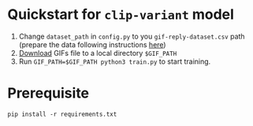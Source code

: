 # Quickstart for `clip-variant` model

1. Change `dataset_path` in `config.py` to you `gif-reply-dataset.csv` path (prepare the data following instructions [here](../../data/README.md#gif-reply-dataset))
2. [Download](../../data/README.md#gif-url-mapping) GIFs file to a local directory `$GIF_PATH`
3. Run `GIF_PATH=$GIF_PATH python3 train.py` to start training.

# Prerequisite
```
pip install -r requirements.txt
```
